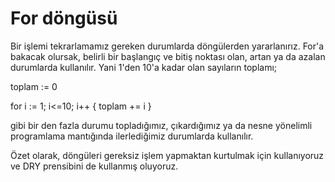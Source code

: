 # For döngüsü

Bir işlemi tekrarlamamız gereken durumlarda döngülerden yararlanırız. For'a bakacak olursak, belirli bir başlangıç ve bitiş noktası olan, artan ya da azalan durumlarda kullanılır. Yani 1'den 10'a kadar olan sayıların toplamı;

toplam := 0

for i := 1; i<=10; i++ {
    toplam += i
}

gibi bir den fazla durumu topladığımız, çıkardığımız ya da nesne yönelimli programlama mantığında ilerlediğimiz durumlarda kullanılır.

Özet olarak, döngüleri gereksiz işlem yapmaktan kurtulmak için kullanıyoruz ve DRY prensibini de kullanmış oluyoruz.
